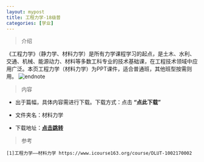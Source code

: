 ```yaml
---
layout: mypost
title: 工程力学-18级普
categories: [学业]
---
```

> 介绍

《工程力学》（静力学、材料力学）是所有力学课程学习的起点，是土木、水利、交通、机械、能源动力、材料等多数工科专业的技术基础课，在工程技术领域中应用广泛。本页工程力学（材料力学）为PPT课件，适合普通班，其他班型按需则用。
![endnote](https://edu-image.nosdn.127.net/56CC82AA2C43A758E5EC9AC73D353208.png?imageView&thumbnail=510y288&quality=100)


>内容

- 出于篇幅，具体内容需进行下载。下载方式：点击  **“点此下载”**

- 文件夹名：材料力学

- 下载地址：**[点击跳转](https://zhuifengyi.coding.net/p/MESC_doc/d/MESC_doc/git/tree/master/18%E7%BA%A7%E6%99%AE%E5%A4%A7%E6%B1%87%E6%80%BB/%E6%9D%90%E6%96%99%E5%8A%9B%E5%AD%A6)**


> 参考

```
[1]工程力学——材料力学 https://www.icourse163.org/course/DLUT-1002170002
```

